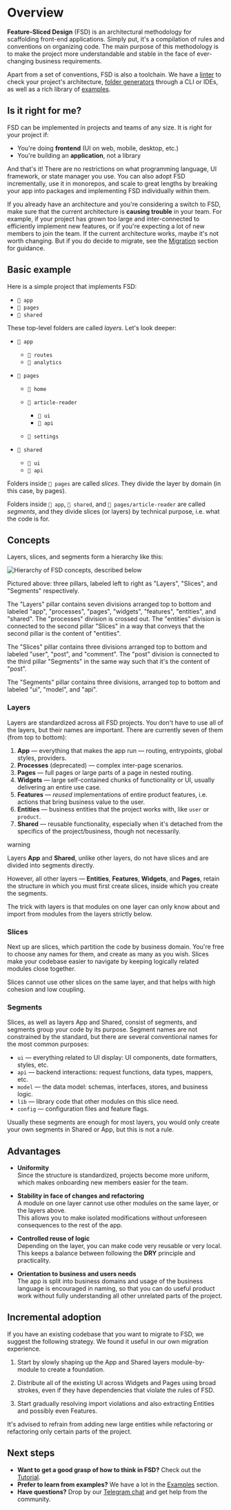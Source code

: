 # Overview

**Feature-Sliced Design** (FSD) is an architectural methodology for scaffolding front-end applications. Simply put, it's a compilation of rules and conventions on organizing code. The main purpose of this methodology is to make the project more understandable and stable in the face of ever-changing business requirements.

Apart from a set of conventions, FSD is also a toolchain. We have a [linter](https://github.com/feature-sliced/steiger) to check your project's architecture, [folder generators](https://github.com/feature-sliced/awesome?tab=readme-ov-file#tools) through a CLI or IDEs, as well as a rich library of [examples](/documentation/examples.md).

## Is it right for me?[​](#is-it-right-for-me "Direct link to heading")

FSD can be implemented in projects and teams of any size. It is right for your project if:

* You're doing **frontend** (UI on web, mobile, desktop, etc.)
* You're building an **application**, not a library

And that's it! There are no restrictions on what programming language, UI framework, or state manager you use. You can also adopt FSD incrementally, use it in monorepos, and scale to great lengths by breaking your app into packages and implementing FSD individually within them.

If you already have an architecture and you're considering a switch to FSD, make sure that the current architecture is **causing trouble** in your team. For example, if your project has grown too large and inter-connected to efficiently implement new features, or if you're expecting a lot of new members to join the team. If the current architecture works, maybe it's not worth changing. But if you do decide to migrate, see the [Migration](/documentation/docs/guides/migration/from-custom.md) section for guidance.

## Basic example[​](#basic-example "Direct link to heading")

Here is a simple project that implements FSD:

* `📁 app`
* `📁 pages`
* `📁 shared`

These top-level folders are called *layers*. Let's look deeper:

* `📂 app`

  * `📁 routes`
  * `📁 analytics`

* `📂 pages`

  * `📁 home`

  * `📂 article-reader`

    * `📁 ui`
    * `📁 api`

  * `📁 settings`

* `📂 shared`

  * `📁 ui`
  * `📁 api`

Folders inside `📂 pages` are called *slices*. They divide the layer by domain (in this case, by pages).

Folders inside `📂 app`, `📂 shared`, and `📂 pages/article-reader` are called *segments*, and they divide slices (or layers) by technical purpose, i.e. what the code is for.

## Concepts[​](#concepts "Direct link to heading")

Layers, slices, and segments form a hierarchy like this:

![Hierarchy of FSD concepts, described below](/documentation/assets/images/visual_schema-e826067f573946613dcdc76e3f585082.jpg)

Pictured above: three pillars, labeled left to right as "Layers", "Slices", and "Segments" respectively.

The "Layers" pillar contains seven divisions arranged top to bottom and labeled "app", "processes", "pages", "widgets", "features", "entities", and "shared". The "processes" division is crossed out. The "entities" division is connected to the second pillar "Slices" in a way that conveys that the second pillar is the content of "entities".

The "Slices" pillar contains three divisions arranged top to bottom and labeled "user", "post", and "comment". The "post" division is connected to the third pillar "Segments" in the same way such that it's the content of "post".

The "Segments" pillar contains three divisions, arranged top to bottom and labeled "ui", "model", and "api".

### Layers[​](#layers "Direct link to heading")

Layers are standardized across all FSD projects. You don't have to use all of the layers, but their names are important. There are currently seven of them (from top to bottom):

1. **App** — everything that makes the app run — routing, entrypoints, global styles, providers.
2. **Processes** (deprecated) — complex inter-page scenarios.
3. **Pages** — full pages or large parts of a page in nested routing.
4. **Widgets** — large self-contained chunks of functionality or UI, usually delivering an entire use case.
5. **Features** — *reused* implementations of entire product features, i.e. actions that bring business value to the user.
6. **Entities** — business entities that the project works with, like `user` or `product`.
7. **Shared** — reusable functionality, especially when it's detached from the specifics of the project/business, though not necessarily.

warning

Layers **App** and **Shared**, unlike other layers, do not have slices and are divided into segments directly.

However, all other layers — **Entities**, **Features**, **Widgets**, and **Pages**, retain the structure in which you must first create slices, inside which you create the segments.

The trick with layers is that modules on one layer can only know about and import from modules from the layers strictly below.

### Slices[​](#slices "Direct link to heading")

Next up are slices, which partition the code by business domain. You're free to choose any names for them, and create as many as you wish. Slices make your codebase easier to navigate by keeping logically related modules close together.

Slices cannot use other slices on the same layer, and that helps with high cohesion and low coupling.

### Segments[​](#segments "Direct link to heading")

Slices, as well as layers App and Shared, consist of segments, and segments group your code by its purpose. Segment names are not constrained by the standard, but there are several conventional names for the most common purposes:

* `ui` — everything related to UI display: UI components, date formatters, styles, etc.
* `api` — backend interactions: request functions, data types, mappers, etc.
* `model` — the data model: schemas, interfaces, stores, and business logic.
* `lib` — library code that other modules on this slice need.
* `config` — configuration files and feature flags.

Usually these segments are enough for most layers, you would only create your own segments in Shared or App, but this is not a rule.

## Advantages[​](#advantages "Direct link to heading")

* **Uniformity**<br /><!-- -->Since the structure is standardized, projects become more uniform, which makes onboarding new members easier for the team.

* **Stability in face of changes and refactoring**<br /><!-- -->A module on one layer cannot use other modules on the same layer, or the layers above.<br /><!-- -->This allows you to make isolated modifications without unforeseen consequences to the rest of the app.

* **Controlled reuse of logic**<br /><!-- -->Depending on the layer, you can make code very reusable or very local.<br /><!-- -->This keeps a balance between following the **DRY** principle and practicality.

* **Orientation to business and users needs**<br /><!-- -->The app is split into business domains and usage of the business language is encouraged in naming, so that you can do useful product work without fully understanding all other unrelated parts of the project.

## Incremental adoption[​](#incremental-adoption "Direct link to heading")

If you have an existing codebase that you want to migrate to FSD, we suggest the following strategy. We found it useful in our own migration experience.

1. Start by slowly shaping up the App and Shared layers module-by-module to create a foundation.

2. Distribute all of the existing UI across Widgets and Pages using broad strokes, even if they have dependencies that violate the rules of FSD.

3. Start gradually resolving import violations and also extracting Entities and possibly even Features.

It's advised to refrain from adding new large entities while refactoring or refactoring only certain parts of the project.

## Next steps[​](#next-steps "Direct link to heading")

* **Want to get a good grasp of how to think in FSD?** Check out the [Tutorial](/documentation/docs/get-started/tutorial.md).
* **Prefer to learn from examples?** We have a lot in the [Examples](/documentation/examples.md) section.
* **Have questions?** Drop by our [Telegram chat](https://t.me/feature_sliced) and get help from the community.
